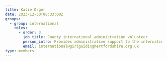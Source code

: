 ```yaml
---
title: Katie Orger
date: 2023-12-30T08:33:00Z
groups:
  - group: international
    roles:
      - order: 3
        job_title: County international administration volunteer
        person_intro: Provides administrative support to the international team.
        email: international@girlguidinghertfordshire.org.uk
type: members
---
```

